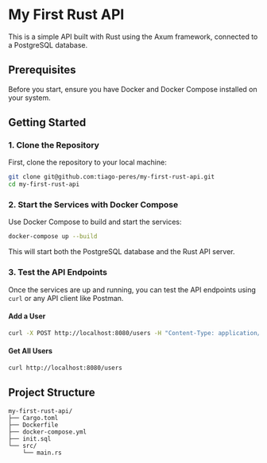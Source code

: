 # My First Rust API

This is a simple API built with Rust using the Axum framework, connected to a PostgreSQL database.

## Prerequisites

Before you start, ensure you have Docker and Docker Compose installed on your system.

## Getting Started

### 1. Clone the Repository

First, clone the repository to your local machine:

```sh
git clone git@github.com:tiago-peres/my-first-rust-api.git
cd my-first-rust-api
```

### 2. Start the Services with Docker Compose

Use Docker Compose to build and start the services:

```sh
docker-compose up --build
```

This will start both the PostgreSQL database and the Rust API server.

### 3. Test the API Endpoints

Once the services are up and running, you can test the API endpoints using `curl` or any API client like Postman.

#### Add a User

```sh
curl -X POST http://localhost:8080/users -H "Content-Type: application/json" -d '{"name": "John Doe"}'
```

#### Get All Users

```sh
curl http://localhost:8080/users
```

## Project Structure

```
my-first-rust-api/
├── Cargo.toml
├── Dockerfile
├── docker-compose.yml
├── init.sql
└── src/
    └── main.rs
```

